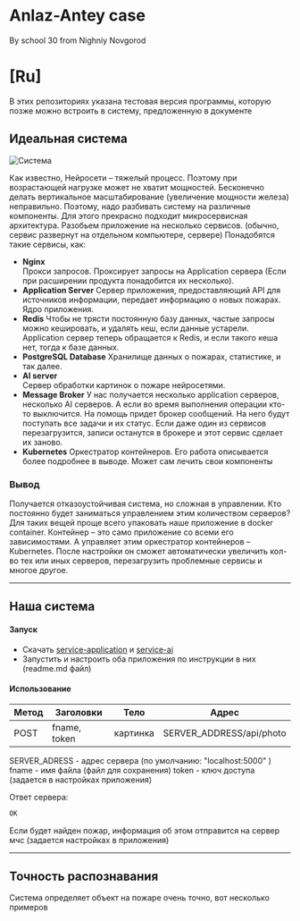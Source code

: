 # Anlaz-Antey case

By school 30 from Nighniy Novgorod
# [Ru]
В этих репозиториях указана тестовая версия программы, которую позже можно встроить в систему, предложенную в документе

## Идеальная система

![Система ](https://i.imgur.com/iopIKTp.png)

Как известно, Нейросети – тяжелый процесс. Поэтому при возрастающей нагрузке может не хватит мощностей. Бесконечно делать вертикальное масштабирование (увеличение мощности железа) неправильно. Поэтому, надо разбивать систему на различные компоненты. Для этого прекрасно подходит микросервисная архитектура. Разобьем приложение на несколько сервисов. (обычно, сервис развернут на отдельном компьютере, сервере) 
Понадобятся такие сервисы, как:
-	**Nginx**   
Прокси запросов. Проксирует запросы на Application сервера (Если при расширении продукта понадобится их несколько).
-	**Application Server**
Сервер приложения, предоставляющий API для источников информации, передает информацию о новых пожарах. Ядро приложения.
-	**Redis**
Чтобы не трясти постоянную базу данных, частые запросы можно кешировать, и удалять кеш, если данные устарели. Application сервер теперь обращается к Redis, и если такого кеша нет, тогда к базе данных.
-	**PostgreSQL Database**
Хранилище данных о пожарах, статистике, и так далее.
-	**AI server**  
Сервер обработки картинок о пожаре нейросетями.
-	**Message Broker**
У нас получается несколько application серверов, несколько AI серверов. А если во время выполнения операции кто-то выключится. На помощь придет брокер сообщений. На него будут поступать все задачи и их статус. Если даже один из сервисов перезагрузится, записи останутся в брокере и этот сервис сделает их заново.
-	**Kubernetes** 
Оркестратор контейнеров. Его работа описывается более подробнее в выводе. Может сам лечить свои компоненты
### Вывод
Получается отказоустойчивая система, но сложная в управлении. Кто постоянно будет заниматься управлением этим количеством серверов? Для таких вещей проще всего упаковать наше приложение в docker container. Контейнер – это само приложение со всеми его зависимостями. А управляет этим оркестратор контейнеров – Kubernetes. После настройки он сможет автоматически увеличить кол-во тех или иных серверов, перезагрузить проблемные сервисы и многое другое.
___

##  Наша система
#### Запуск
* Скачать [service-application](https://github.com/Almaz-Antey-Sirius-school30nn/service-application) и [service-ai](https://github.com/Almaz-Antey-Sirius-school30nn/service-ai)
* Запустить и настроить оба приложения по инструкции в них (readme.md файл)
 #### Использование
| Метод | Заголовки     | Тело              | Адрес                   |
|-------|---------------|-------------------|-------------------------|
| POST  | fname, token  | картинка |SERVER_ADDRESS/api/photo |

SERVER_ADRESS - адрес сервера (по умолчанию: "localhost:5000" )
fname - имя файла (файл для сохранения)
token - ключ доступа (задается в настройках приложения)

Ответ сервера:
```sh
OK
```

Если будет найден пожар, информация об этом отправится на сервер мчс (задается настройках в приложения)


___

## Точность распознавания
Система определяет объект на пожаре очень точно, вот несколько примеров

